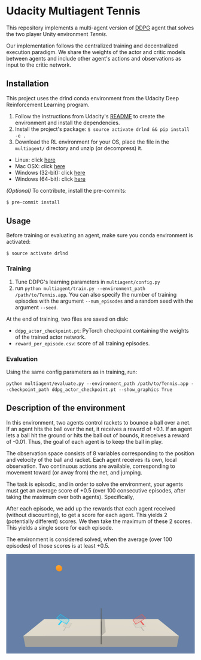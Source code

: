 # Udacity Multiagent Tennis

This repository implements a multi-agent version of [DDPG](https://arxiv.org/abs/1509.02971) 
agent that solves the two player Unity environment _Tennis_. 

Our implementation follows the centralized training and decentralized execution 
paradigm. We share the weights of the actor and critic models between agents and 
include other agent's actions and observations as input to the critic network.

## Installation

This project uses the drlnd conda environment from the Udacity Deep Reinforcement
Learning program.

1. Follow the instructions from Udacity's [README](https://github.com/udacity/deep-reinforcement-learning#dependencies) 
to create the environment and install the dependencies.
1. Install the project's package: `$ source activate drlnd && pip install -e .`
1. Download the RL environment for your OS, place the file in the `multiagent/` directory 
and unzip (or decompress) it. 

*  Linux: click [here](https://s3-us-west-1.amazonaws.com/udacity-drlnd/P3/Tennis/Tennis_Linux.zip)
*  Mac OSX: click [here](https://s3-us-west-1.amazonaws.com/udacity-drlnd/P3/Tennis/Tennis.app.zip)
*  Windows (32-bit): click [here](https://s3-us-west-1.amazonaws.com/udacity-drlnd/P3/Tennis/Tennis_Windows_x86.zip)
*  Windows (64-bit): click [here](https://s3-us-west-1.amazonaws.com/udacity-drlnd/P3/Tennis/Tennis_Windows_x86_64.zip)

*(Optional)* To contribute, install the pre-commits:

```bash
$ pre-commit install
```

## Usage

Before training or evaluating an agent, make sure you conda environment is activated:
```
$ source activate drlnd
```

### Training

1. Tune DDPG's learning parameters in `multiagent/config.py`
2. run `python multiagent/train.py --environment_path /path/to/Tennis.app`. You can 
also specify the number of training episodes with the argument `--num_episodes` and 
a random seed with the argument `--seed`.

At the end of training, two files are saved on disk:
*  `ddpg_actor_checkpoint.pt`: PyTorch checkpoint containing the weights of the trained actor network.
*  `reward_per_episode.csv`: score of all training episodes.

### Evaluation

Using the same config parameters as in training, run:
```
python multiagent/evaluate.py --environment_path /path/to/Tennis.app --checkpoint_path ddpg_actor_checkpoint.pt --show_graphics True
```

## Description of the environment

In this environment, two agents control rackets to bounce a ball over a net. If an agent 
hits the ball over the net, it receives a reward of +0.1. If an agent lets a ball hit 
the ground or hits the ball out of bounds, it receives a reward of -0.01. Thus, the goal 
of each agent is to keep the ball in play.

The observation space consists of 8 variables corresponding to the position and velocity 
of the ball and racket. Each agent receives its own, local observation. Two continuous 
actions are available, corresponding to movement toward (or away from) the net, and 
jumping.

The task is episodic, and in order to solve the environment, your agents must get an 
average score of +0.5 (over 100 consecutive episodes, after taking the maximum over both 
agents). Specifically,

After each episode, we add up the rewards that each agent received (without discounting), 
to get a score for each agent. This yields 2 (potentially different) scores. We then 
take the maximum of these 2 scores. This yields a single score for each episode.

The environment is considered solved, when the average (over 100 episodes) of those 
scores is at least +0.5.

![Screenshot of Tennis environment](doc/tennis.png)

